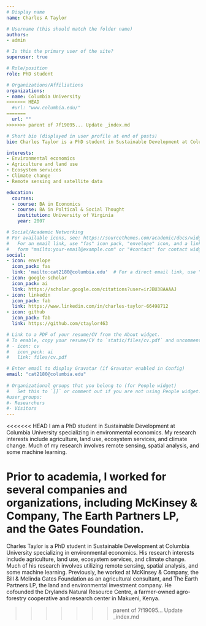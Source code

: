 ```yaml
---
# Display name
name: Charles A Taylor

# Username (this should match the folder name)
authors:
- admin

# Is this the primary user of the site?
superuser: true

# Role/position
role: PhD student

# Organizations/Affiliations
organizations:
- name: Columbia University
<<<<<<< HEAD
  #url: "www.columbia.edu/"
=======
  url: ""
>>>>>>> parent of 7f19095... Update _index.md

# Short bio (displayed in user profile at end of posts)
bio: Charles Taylor is a PhD student in Sustainable Development at Columbia University specializing in environmental economics.

interests:
- Environmental economics
- Agriculture and land use
- Ecosystem services
- Climate change
- Remote sensing and satellite data

education:
  courses:
  - course: BA in Economics
  - course: BA in Poltical & Social Thought
    institution: University of Virginia
    year: 2007

# Social/Academic Networking
# For available icons, see: https://sourcethemes.com/academic/docs/widgets/#icons
#   For an email link, use "fas" icon pack, "envelope" icon, and a link in the
#   form "mailto:your-email@example.com" or "#contact" for contact widget.
social:
- icon: envelope
  icon_pack: fas
  link: 'mailto:cat2180@columbia.edu'  # For a direct email link, use "mailto:cat2180@columbia.edu".
- icon: google-scholar
  icon_pack: ai
  link: https://scholar.google.com/citations?user=irJBU38AAAAJ
- icon: linkedin
  icon_pack: fab
  link: https://www.linkedin.com/in/charles-taylor-66498712
- icon: github
  icon_pack: fab
  link: https://github.com/ctaylor463

# Link to a PDF of your resume/CV from the About widget.
# To enable, copy your resume/CV to `static/files/cv.pdf` and uncomment the lines below.  
# - icon: cv
#   icon_pack: ai
#   link: files/cv.pdf

# Enter email to display Gravatar (if Gravatar enabled in Config)
email: "cat2180@columbia.edu"
  
# Organizational groups that you belong to (for People widget)
#   Set this to `[]` or comment out if you are not using People widget.  
#user_groups:
#- Researchers
#- Visitors
---
```


<<<<<<< HEAD
I am a PhD student in Sustainable Development at Columbia University specializing in environmental economics. My research interests include agriculture, land use, ecosystem services, and climate change. Much of my research involves remote sensing, spatial analysis, and some machine learning. 

Prior to academia, I worked for several companies and organizations, including McKinsey & Company, The Earth Partners LP, and the Gates Foundation.
=======
Charles Taylor is a PhD student in Sustainable Development at Columbia University specializing in environmental economics. His research interests include agriculture, land use, ecosystem services, and climate change. Much of his research involves utilizing remote sensing, spatial analysis, and some machine learning. Previously, he worked at McKinsey & Company, the Bill & Melinda Gates Foundation as an agricultural consultant, and The Earth Partners LP, the land and environmental investment company. He cofounded the Drylands Natural Resource Centre, a farmer-owned agro-forestry cooperative and research center in Makueni, Kenya.
>>>>>>> parent of 7f19095... Update _index.md
